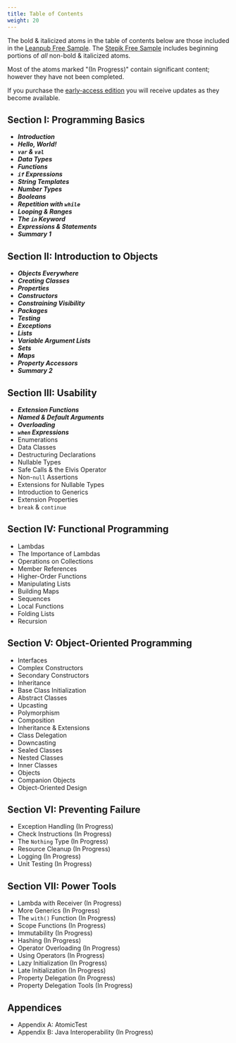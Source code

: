 ```yaml
---
title: Table of Contents
weight: 20
---
```


The bold & italicized atoms in the table of contents below are those included
in the [Leanpub Free Sample](https://leanpub.com/AtomicKotlin). The [Stepik
Free Sample](https://stepik.org/course/15001) includes beginning portions of
*all* non-bold & italicized atoms.

Most of the atoms marked "(In Progress)" contain significant content; however
they have not been completed.

If you purchase the
[early-access edition](https://www.atomickotlin.com/earlyaccess/) you will
receive updates as they become available.

##  Section I: Programming Basics
-   ***Introduction***
-   ***Hello, World!***
-   ***`var` & `val`***
-   ***Data Types***
-   ***Functions***
-   ***`if` Expressions***
-   ***String Templates***
-   ***Number Types***
-   ***Booleans***
-   ***Repetition with `while`***
-   ***Looping & Ranges***
-   ***The `in` Keyword***
-   ***Expressions & Statements***
-   ***Summary 1***
##  Section II: Introduction to Objects
-   ***Objects Everywhere***
-   ***Creating Classes***
-   ***Properties***
-   ***Constructors***
-   ***Constraining Visibility***
-   ***Packages***
-   ***Testing***
-   ***Exceptions***
-   ***Lists***
-   ***Variable Argument Lists***
-   ***Sets***
-   ***Maps***
-   ***Property Accessors***
-   ***Summary 2***
##  Section III: Usability
-   ***Extension Functions***
-   ***Named & Default Arguments***
-   ***Overloading***
-   ***`when` Expressions***
-   Enumerations
-   Data Classes
-   Destructuring Declarations
-   Nullable Types
-   Safe Calls & the Elvis Operator
-   Non-`null` Assertions
-   Extensions for Nullable Types
-   Introduction to Generics
-   Extension Properties
-   `break` & `continue`
##  Section IV: Functional Programming
-   Lambdas
-   The Importance of Lambdas
-   Operations on Collections
-   Member References
-   Higher-Order Functions
-   Manipulating Lists
-   Building Maps
-   Sequences
-   Local Functions
-   Folding Lists
-   Recursion
##  Section V: Object-Oriented Programming
-   Interfaces
-   Complex Constructors
-   Secondary Constructors
-   Inheritance
-   Base Class Initialization
-   Abstract Classes
-   Upcasting
-   Polymorphism
-   Composition
-   Inheritance & Extensions
-   Class Delegation
-   Downcasting
-   Sealed Classes
-   Nested Classes
-   Inner Classes
-   Objects
-   Companion Objects
-   Object-Oriented Design
##  Section VI: Preventing Failure
-   Exception Handling (In Progress)
-   Check Instructions (In Progress)
-   The `Nothing` Type (In Progress)
-   Resource Cleanup (In Progress)
-   Logging (In Progress)
-   Unit Testing (In Progress)
##  Section VII: Power Tools
-   Lambda with Receiver (In Progress)
-   More Generics (In Progress)
-   The `with()` Function (In Progress)
-   Scope Functions (In Progress)
-   Immutability (In Progress)
-   Hashing (In Progress)
-   Operator Overloading (In Progress)
-   Using Operators (In Progress)
-   Lazy Initialization (In Progress)
-   Late Initialization (In Progress)
-   Property Delegation (In Progress)
-   Property Delegation Tools (In Progress)
##  Appendices
-   Appendix A: AtomicTest
-   Appendix B: Java Interoperability (In Progress)
